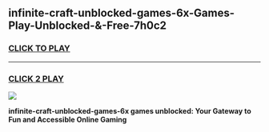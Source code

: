 
## infinite-craft-unblocked-games-6x-Games-Play-Unblocked-&-Free-7h0c2
<h3>
<a href="https://premium76.site?title=infinite-craft-unblocked-games-6x&ref=24A">CLICK TO PLAY</a></h3>
<hr>

<h3>
<a href="https://premium76.site?title=infinite-craft-unblocked-games-6x&ref=24A">CLICK 2 PLAY</a>
  
</h3>

<a href="https://premium76.site?title=infinite-craft-unblocked-games-6x&ref=24A"><img src="https://clearcache.store/games.png"></a>


**infinite-craft-unblocked-games-6x games unblocked: Your Gateway to Fun and Accessible Online Gaming**
